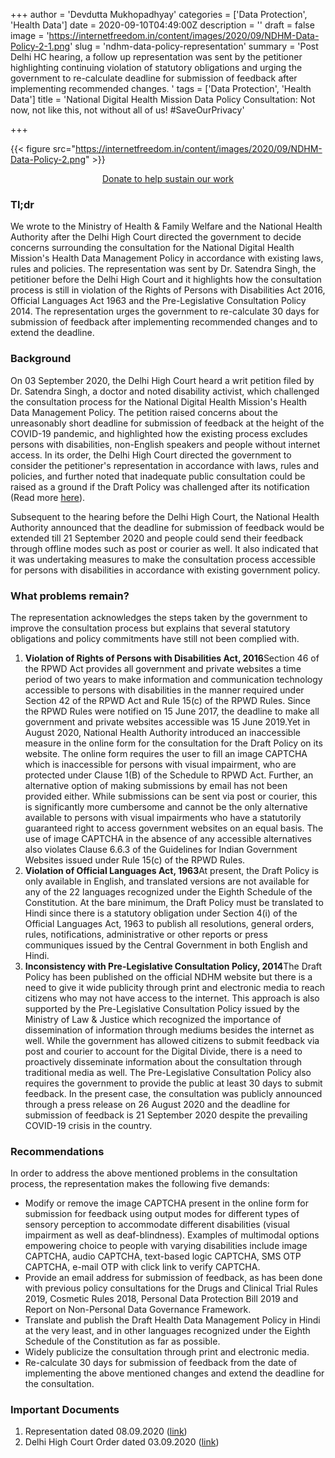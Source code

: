 +++
author = 'Devdutta Mukhopadhyay'
categories = ['Data Protection', 'Health Data']
date = 2020-09-10T04:49:00Z
description = ''
draft = false
image = 'https://internetfreedom.in/content/images/2020/09/NDHM-Data-Policy-2-1.png'
slug = 'ndhm-data-policy-representation'
summary = 'Post Delhi HC hearing, a follow up  representation was sent by the petitioner highlighting continuing violation of statutory obligations and urging the government to re-calculate deadline for submission of feedback after implementing recommended changes. '
tags = ['Data Protection', 'Health Data']
title = 'National Digital Health Mission Data Policy Consultation: Not now, not like this, not without all of us! #SaveOurPrivacy'

+++


{{< figure src="https://internetfreedom.in/content/images/2020/09/NDHM-Data-Policy-2.png" >}}

<div style="text-align:center;">
    <a href="https://internetfreedom.in/donate/" class="button">Donate to help sustain our work</a>
</div>

### Tl;dr

We wrote to the Ministry of Health & Family Welfare and the National Health Authority after the Delhi High Court directed the government to decide concerns surrounding the consultation for the National Digital Health Mission's Health Data Management Policy in accordance with existing laws, rules and policies. The representation was sent by Dr. Satendra Singh, the petitioner before the Delhi High Court and it highlights how the consultation process is still in violation of the Rights of Persons with Disabilities Act 2016, Official Languages Act 1963 and the Pre-Legislative Consultation Policy 2014. The representation urges the government to re-calculate 30 days for submission of feedback after implementing recommended changes and to extend the deadline.

### Background

On 03 September 2020, the Delhi High Court heard a writ petition filed by Dr. Satendra Singh, a doctor and noted disability activist, which challenged the consultation process for the National Digital Health Mission's Health Data Management Policy. The petition raised concerns about the unreasonably short deadline for submission of feedback at the height of the COVID-19 pandemic, and highlighted how the existing process excludes persons with disabilities, non-English speakers and people without internet access. In its order, the Delhi High Court directed the government to consider the petitioner's representation in accordance with laws, rules and policies, and further noted that inadequate public consultation could be raised as a ground if the Draft Policy was challenged after its notification (Read more [here](https://internetfreedom.in/ndhm-data-policy-delhi-hc/)).

Subsequent to the hearing before the Delhi High Court, the National Health Authority announced that the deadline for submission of feedback would be extended till 21 September 2020 and people could send their feedback through offline modes such as post or courier as well. It also indicated that it was undertaking measures to make the consultation process accessible for persons with disabilities in accordance with existing government policy.

### What problems remain?

The representation acknowledges the steps taken by the government to improve the consultation process but explains that several statutory obligations and policy commitments have still not been complied with.

1. ****Violation of Rights of Persons with Disabilities Act, 2016****Section 46 of the RPWD Act provides all government and private websites a time period of two years to make information and communication technology accessible to persons with disabilities in the manner required under Section 42 of the RPWD Act and  Rule 15(c) of the RPWD Rules. Since the RPWD Rules were notified on 15 June 2017, the deadline to make all government and private websites accessible was 15 June 2019.Yet in August 2020, National Health Authority introduced an inaccessible measure in the online form for the consultation for the Draft Policy on its website. The online form requires the user to fill an image CAPTCHA which is inaccessible for persons with visual impairment, who are protected under Clause 1(B) of the Schedule to RPWD Act. Further, an alternative option of making submissions by email has not been provided either. While submissions can be sent via post or courier, this is significantly more cumbersome and cannot be the only alternative available to persons with visual impairments who have a statutorily guaranteed right to access government websites on an equal basis. The use of image CAPTCHA in the absence of any accessible alternatives also violates Clause 6.6.3 of the Guidelines for Indian Government Websites issued under Rule 15(c) of the RPWD Rules. 
2. ****Violation of Official Languages Act, 1963****At present, the Draft Policy is only available in English, and translated versions are not available for any of the 22 languages recognized under the Eighth Schedule of the Constitution. At the bare minimum, the Draft Policy must be translated to Hindi since there is a statutory obligation under Section 4(i) of the Official Languages Act, 1963 to publish all resolutions, general orders, rules, notifications, administrative or other reports or press communiques issued by the Central Government in both English and Hindi. 
3. ****Inconsistency with Pre-Legislative Consultation Policy, 2014****The Draft Policy has been published on the official NDHM website but there is a need to give it wide publicity through print and electronic media to reach citizens who may not have access to the internet. This approach is also supported by the Pre-Legislative Consultation Policy issued by the Ministry of Law & Justice which recognized the importance of dissemination of information through mediums besides the internet as well. While the government has allowed citizens to submit feedback via post and courier to account for the Digital Divide, there is a need to proactively disseminate information about the consultation through traditional media as well. The Pre-Legislative Consultation Policy also requires the government to provide the public at least 30 days to submit feedback. In the present case, the consultation was publicly announced through a press release on 26 August 2020 and the deadline for submission of feedback is 21 September 2020 despite the prevailing COVID-19 crisis in the country.

### Recommendations

In order to address the above mentioned problems in the consultation process, the representation makes the following five demands:

* Modify or remove the image CAPTCHA present in the online form for submission for feedback using output modes for different types of sensory perception to accommodate different disabilities (visual impairment as well as deaf-blindness). Examples of multimodal options empowering choice to people with varying disabilities include image CAPTCHA, audio CAPTCHA, text-based logic CAPTCHA, SMS OTP CAPTCHA, e-mail OTP with click link to verify CAPTCHA.
* Provide an email address for submission of feedback, as has been done with previous policy consultations for the Drugs and Clinical Trial Rules 2019, Cosmetic Rules 2018, Personal Data Protection Bill 2019 and Report on Non-Personal Data Governance Framework.
* Translate and publish the Draft Health Data Management Policy in Hindi at the very least, and in other languages recognized under the Eighth Schedule of the Constitution as far as possible.
* Widely publicize the consultation through print and electronic media.
* Re-calculate 30 days for submission of feedback from the date of implementing the above mentioned changes and extend the deadline for the consultation.

### Important Documents

1. Representation dated 08.09.2020 ([link](https://drive.google.com/file/d/1lDG86905959TyUpEa8P2A53g9AnLHoR8/view?usp=sharing))
2. Delhi High Court Order dated 03.09.2020 ([link](https://drive.google.com/file/d/1RdMEd1WBh22SqfptR7_N210bnFfFkA5v/view?usp=sharing))

